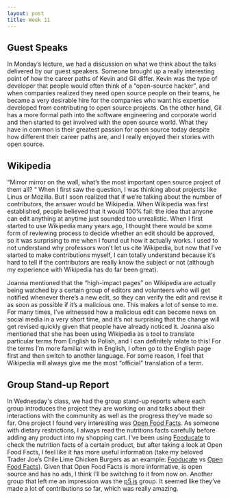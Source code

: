 ```yaml
---
layout: post
title: Week 11
---
```


## Guest Speaks
In Monday’s lecture, we had a discussion on what we think about the talks delivered by our guest speakers. Someone brought up a really interesting point of how the career paths of Kevin and Gil differ. Kevin was the type of developer that people would often think of a “open-source hacker”, and when companies realized they need open source people on their teams, he became a very desirable hire for the companies who want his expertise developed from contributing to open source projects. On the other hand, Gil has a more formal path into the software engineering and corporate world and then started to get involved with the open source world. 
What they have in common is their greatest passion for open source today despite how different their career paths are, and I really enjoyed their stories with open source. 

## Wikipedia
“Mirror mirror on the wall, what’s the most  important open source project of them all? “ When I first saw the question, I was thinking about projects like Linus or Mozilla. But I soon realized that if we’re talking about the number of contributors, the answer would be Wikipedia. When Wikipedia was first established, people believed that it would 100% fail: the idea that anyone can edit anything at anytime just sounded too unrealistic. When I first started to use Wikipedia many years ago, I thought there would be some form of reviewing process to decide whether an edit should be approved, so it was surprising to me when I found out how it actually works.  I used to not understand why professors won’t let us cite Wikipedia, but now that I’ve started to make contributions myself, I can totally understand because it’s hard to tell if the contributors are really know the subject or not (although my experience with Wikipedia has do far been great). 

Joanna mentioned that the “high-impact pages” on Wikipedia are actually being watched by a certain group of editors and volunteers who will get notified whenever there’s a new edit, so they can verify the edit and revise it  as soon as possible if it’s a malicious one. This makes a lot of sense to me. For many times, I’ve witnessed how a malicious edit can become news on social media in a very short time, and it’s not surprising that the change will get revised quickly given that people have already noticed it. Joanna also mentioned that she has been using Wikipedia as a tool to translate particular terms from English to Polish, and I can definitely relate to this! For the terms I’m more familiar with in English, I often go to the English page first and then switch to another language. For some reason, I feel that Wikipedia will always give me the most “official” translation of a term. 

## Group Stand-up Report
In Wednesday's class, we had the group stand-up reports where each group introduces the project they are working on and talks about their interactions with the community as well as the progress they’ve made so far. One project I found very interesting was [Open Food Facts](https://github.com/nyu-ossd-s20/openfoodfacts-server). As someone with dietary restrictions, I always read the nutritions facts carefully before adding any product into my shopping cart. I’ve been using [Fooducate](https://www.fooducate.com/) to check the nutrition facts of a certain product, but after taking a look at Open Food Facts, I feel like it has more useful information (take my beloved Trader Joe’s Chile Lime Chicken Burgers as an example: [Fooducate](https://www.fooducate.com/product/Trader-Joe-s-Chile-Lime-Chicken-Burgers/1F646016-169F-11E0-BF92-FEFD45A4D471) vs [Open Food Facts](https://us.openfoodfacts.org/product/00152617/chicken-burgers-chili-lime-trader-joe-s)). Given that Open Food Facts is more informative, is open source and has no ads, I think I’ll be switching to it from now on. Another group that left me an impression was the [p5.js](https://github.com/nyu-ossd-s20/p5.js-website) group. It seemed like they’ve made a lot of contributions so far, which was really amazing.
